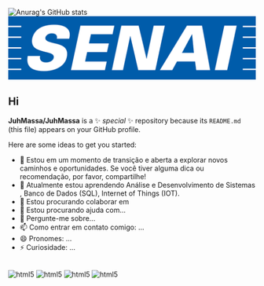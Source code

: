 ![Anurag's GitHub stats](https://github-readme-stats.vercel.app/api?username=JuhMassa&show_icons=true&theme=dark)
![alt text](https://github.com/JuhMassa/JuhMassa/blob/main/senai-logo.png)

## Hi 




**JuhMassa/JuhMassa** is a ✨ _special_ ✨ repository because its `README.md` (this file) appears on your GitHub profile.

Here are some ideas to get you started:

- 🔭 Estou em um momento de transição e aberta a explorar novos caminhos e oportunidades. Se você tiver alguma dica ou recomendação, por favor, compartilhe!
- 🌱 Atualmente estou aprendendo Análise e Desenvolvimento de Sistemas , Banco de Dados (SQL), Internet of Things (IOT).
- 👯 Estou procurando colaborar em 
- 🤔 Estou procurando ajuda com...
- 💬 Pergunte-me sobre...
- 📫 Como entrar em contato comigo: ...
- 😄 Pronomes: ...
- ⚡ Curiosidade: ...

<div style ="display: inline_block"><br/>
 <img align="center" alt="html5" src="https://img.shields.io/badge/C-00599C?style=for-the-badge&logo=c&logoColor=white" />
 <img align="center" alt="html5" src="https://img.shields.io/badge/Python-14354C?style=for-the-badge&logo=python&logoColor=white" />
 <img align="center" alt="html5" src="https://img.shields.io/badge/MySQL-00000F?style=for-the-badge&logo=mysql&logoColor=white" />
 <img align="center" alt="html5" src="https://img.shields.io/badge/Microsoft_Outlook-0078D4?style=for-the-badge&logo=microsoft-outlook&logoColor=white" />
</div>
